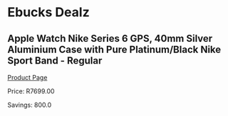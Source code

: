 
# Ebucks Dealz
## Apple Watch Nike Series 6 GPS, 40mm Silver Aluminium Case with Pure Platinum/Black Nike Sport Band - Regular
[Product Page](https://www.ebucks.com/web/shop/productSelected.do?prodId=1036671751&catId=1158501552)

Price: R7699.00

Savings: 800.0


	